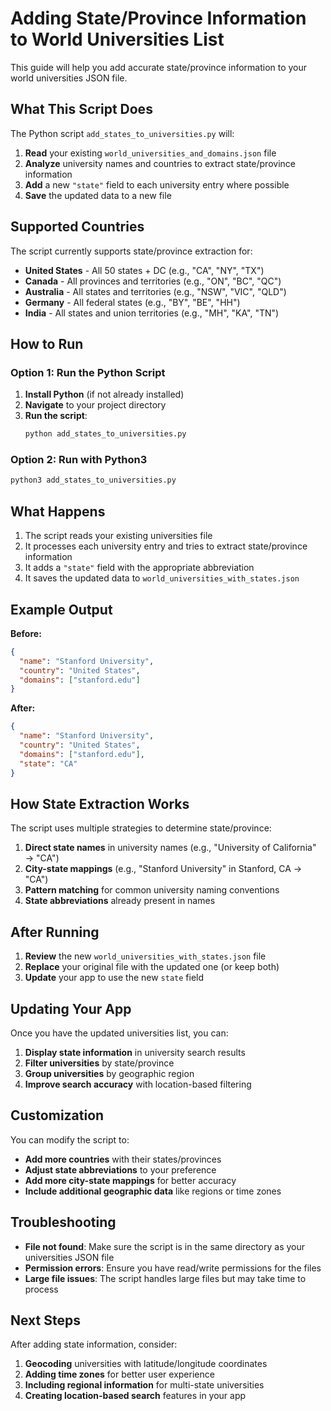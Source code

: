 # Adding State/Province Information to World Universities List

This guide will help you add accurate state/province information to your world universities JSON file.

## What This Script Does

The Python script `add_states_to_universities.py` will:

1. **Read** your existing `world_universities_and_domains.json` file
2. **Analyze** university names and countries to extract state/province information
3. **Add** a new `"state"` field to each university entry where possible
4. **Save** the updated data to a new file

## Supported Countries

The script currently supports state/province extraction for:

- **United States** - All 50 states + DC (e.g., "CA", "NY", "TX")
- **Canada** - All provinces and territories (e.g., "ON", "BC", "QC")
- **Australia** - All states and territories (e.g., "NSW", "VIC", "QLD")
- **Germany** - All federal states (e.g., "BY", "BE", "HH")
- **India** - All states and union territories (e.g., "MH", "KA", "TN")

## How to Run

### Option 1: Run the Python Script

1. **Install Python** (if not already installed)
2. **Navigate** to your project directory
3. **Run the script**:
   ```bash
   python add_states_to_universities.py
   ```

### Option 2: Run with Python3

```bash
python3 add_states_to_universities.py
```

## What Happens

1. The script reads your existing universities file
2. It processes each university entry and tries to extract state/province information
3. It adds a `"state"` field with the appropriate abbreviation
4. It saves the updated data to `world_universities_with_states.json`

## Example Output

**Before:**

```json
{
  "name": "Stanford University",
  "country": "United States",
  "domains": ["stanford.edu"]
}
```

**After:**

```json
{
  "name": "Stanford University",
  "country": "United States",
  "domains": ["stanford.edu"],
  "state": "CA"
}
```

## How State Extraction Works

The script uses multiple strategies to determine state/province:

1. **Direct state names** in university names (e.g., "University of California" → "CA")
2. **City-state mappings** (e.g., "Stanford University" in Stanford, CA → "CA")
3. **Pattern matching** for common university naming conventions
4. **State abbreviations** already present in names

## After Running

1. **Review** the new `world_universities_with_states.json` file
2. **Replace** your original file with the updated one (or keep both)
3. **Update** your app to use the new `state` field

## Updating Your App

Once you have the updated universities list, you can:

1. **Display state information** in university search results
2. **Filter universities** by state/province
3. **Group universities** by geographic region
4. **Improve search accuracy** with location-based filtering

## Customization

You can modify the script to:

- **Add more countries** with their states/provinces
- **Adjust state abbreviations** to your preference
- **Add more city-state mappings** for better accuracy
- **Include additional geographic data** like regions or time zones

## Troubleshooting

- **File not found**: Make sure the script is in the same directory as your universities JSON file
- **Permission errors**: Ensure you have read/write permissions for the files
- **Large file issues**: The script handles large files but may take time to process

## Next Steps

After adding state information, consider:

1. **Geocoding** universities with latitude/longitude coordinates
2. **Adding time zones** for better user experience
3. **Including regional information** for multi-state universities
4. **Creating location-based search** features in your app
